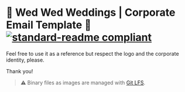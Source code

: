 # 💍 Wed Wed Weddings | Corporate Email Template 💍 [![standard-readme compliant](https://img.shields.io/badge/readme%20style-standard-brightgreen.svg?style=flat-square)](https://github.com/RichardLitt/standard-readme)

Feel free to use it as a reference but respect the logo and the corporate identity, please.

Thank you!

> ⚠️ Binary files as images are managed with [Git LFS](https://git-lfs.github.com/).
